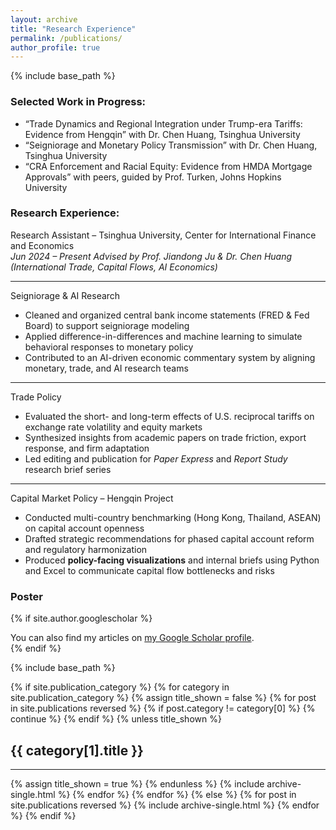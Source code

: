 ```yaml
---
layout: archive
title: "Research Experience"
permalink: /publications/
author_profile: true
---
```

<style>
.page__content {
  font-size: 17px;
  line-height: 1.8;
}
.page__content p {
  margin-bottom: 1.2em;
}
</style>

{% include base_path %}

### Selected Work in Progress:
* “Trade Dynamics and Regional Integration under Trump-era Tariffs: Evidence from Hengqin”  with Dr. Chen Huang, Tsinghua University 
* “Seigniorage and Monetary Policy Transmission” with Dr. Chen Huang, Tsinghua University 
* “CRA Enforcement and Racial Equity: Evidence from HMDA Mortgage Approvals” with peers, guided by Prof. Turken, Johns Hopkins University

### Research Experience:
Research Assistant – Tsinghua University, Center for International Finance and Economics  
*Jun 2024 – Present*
*Advised by Prof. Jiandong Ju & Dr. Chen Huang (International Trade, Capital Flows, AI Economics)*

---
Seigniorage & AI Research  
- Cleaned and organized central bank income statements (FRED & Fed Board) to support seigniorage modeling  
- Applied difference-in-differences and machine learning to simulate behavioral responses to monetary policy  
- Contributed to an AI-driven economic commentary system by aligning monetary, trade, and AI research teams
---
Trade Policy  
- Evaluated the short- and long-term effects of U.S. reciprocal tariffs on exchange rate volatility and equity markets  
- Synthesized insights from academic papers on trade friction, export response, and firm adaptation  
- Led editing and publication for *Paper Express* and *Report Study* research brief series  
---
Capital Market Policy – Hengqin Project  
- Conducted multi-country benchmarking (Hong Kong, Thailand, ASEAN) on capital account openness  
- Drafted strategic recommendations for phased capital account reform and regulatory harmonization  
- Produced **policy-facing visualizations** and internal briefs using Python and Excel to communicate capital flow bottlenecks and risks


### Poster
{% if site.author.googlescholar %}
  <div class="wordwrap">You can also find my articles on <a href="{{site.author.googlescholar}}">my Google Scholar profile</a>.</div>
{% endif %}

{% include base_path %}

<!-- New style rendering if publication categories are defined -->
{% if site.publication_category %}
  {% for category in site.publication_category  %}
    {% assign title_shown = false %}
    {% for post in site.publications reversed %}
      {% if post.category != category[0] %}
        {% continue %}
      {% endif %}
      {% unless title_shown %}
        <h2>{{ category[1].title }}</h2><hr />
        {% assign title_shown = true %}
      {% endunless %}
      {% include archive-single.html %}
    {% endfor %}
  {% endfor %}
{% else %}
  {% for post in site.publications reversed %}
    {% include archive-single.html %}
  {% endfor %}
{% endif %}



